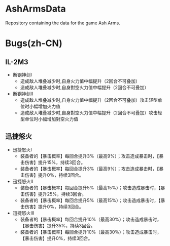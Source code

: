 # AshArmsData
Repository containing the data for the game Ash Arms.

# Bugs(zh-CN)

## IL-2M3
* 断钢神剑I
  * 造成敌人堆叠减少时,自身火力值中幅提升（2回合不可叠加）
  * 造成敌人堆叠减少时,自身對空火力值中幅提升（2回合不可叠加）
* 断钢神剑II
  * 造成敌人堆叠减少时,自身火力值中幅提升（2回合不可叠加）攻击轻型单位时小幅增加火力值
  * 造成敌人堆叠减少时,自身對空火力值中幅提升（2回合不可叠加）攻击轻型单位时小幅增加對空火力值

## 迅捷怒火
* 迅捷怒火Ⅰ
  * 装备者的【暴击概率】每回合提升3%（最高9%）；攻击造成暴击时，【暴击伤害】提升15%，持续3回合。
  * 装备者的【暴击概率】每回合提升3%（最高9%）；攻击造成暴击时，【暴击伤害】提升0%，持续3回合。
* 迅捷怒火ⅠⅠ
  * 装备者的【暴击概率】每回合提升5%（最高15%）；攻击造成暴击时，【暴击伤害】提升25%，持续3回合。
  * 装备者的【暴击概率】每回合提升5%（最高15%）；攻击造成暴击时，【暴击伤害】提升0%，持续3回合。
* 迅捷怒火ⅠⅠⅠ
  * 装备者的【暴击概率】每回合提升10%（最高30%）；攻击造成暴击时，【暴击伤害】提升35%，持续3回合。
  * 装备者的【暴击概率】每回合提升10%（最高30%）；攻击造成暴击时，【暴击伤害】提升0%，持续3回合。
